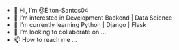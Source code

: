 - 👋 Hi, I’m @Elton-Santos04
- 👀 I’m interested in Development Backend | Data Science
- 🌱 I’m currently learning Python | Django | Flask 
- 💞️ I’m looking to collaborate on ...
- 📫 How to reach me ...

<!---
Elton-Santos04/Elton-Santos04 is a ✨ special ✨ repository because its `README.md` (this file) appears on your GitHub profile.
You can click the Preview link to take a look at your changes.
--->
